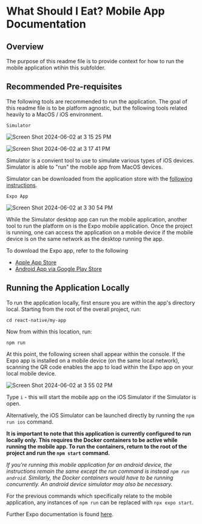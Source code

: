 # What Should I Eat? Mobile App Documentation

## Overview

The purpose of this readme file is to provide context for how to run the mobile application wtihin this subfolder.

## Recommended Pre-requisites

The following tools are recommended to run the application. 
The goal of this readme file is to be platform agnostic, but the following tools related heavily to a MacOS / iOS environment.

`Simulator`

![Screen Shot 2024-06-02 at 3 15 25 PM](https://github.com/torieee/WSIE/assets/122702221/128680e0-516c-476f-bce4-6506eb43dd99)

![Screen Shot 2024-06-02 at 3 17 41 PM](https://github.com/torieee/WSIE/assets/122702221/9feae954-11c8-47de-aafe-72047407ad98)

Simulator is a convient tool to use to simulate various types of iOS devices. Simulator is able to "run" the mobile app from MacOS devices.

Simulator can be downloaded from the application store with the [following instructions](https://developer.apple.com/documentation/safari-developer-tools/installing-xcode-and-simulators).

`Expo App`

![Screen Shot 2024-06-02 at 3 30 54 PM](https://github.com/torieee/WSIE/assets/122702221/515e06b5-fdc7-4ba2-b84f-1466daa62329)

While the Simulator desktop app can run the mobile application, another tool to run the platform on is the Expo mobile application. Once the project is running, one can access the application on a mobile device if the mobile device is on the same network as the desktop running the app.

To download the Expo app, refer to the following
- [Apple App Store](https://apps.apple.com/us/app/expo-go/id982107779)
- [Android App via Google Play Store](https://play.google.com/store/apps/details?id=host.exp.exponent&hl=en_US&pli=1)

## Running the Application Locally

To run the application locally, first ensure you are within the app's directory local. Starting from the root of the overall project, run:

`cd react-native/my-app`

Now from within this location, run:

`npm run`

At this point, the following screen shall appear within the console. If the Expo app is installed on a mobile device (on the same local network), scanning the QR code enables the app to load within the Expo app on your local mobile device.

![Screen Shot 2024-06-02 at 3 55 02 PM](https://github.com/torieee/WSIE/assets/122702221/6b3124a4-cfbc-4d26-a3ee-d843e89d258f)

Type `i` - this will start the mobile app on the iOS Simulator if the Simulator is open. 

Alternatively, the iOS Simulator can be launched directly by running the `npm run ios` command.

**It is important to note that this application is currently configured to run locally only. This requires the Docker containers to be active while running the mobile app. To run the containers, return to the root of the project and run the `npm start` command.**

*If you're running this mobile application for an android device, the instructions remain the same except the run command is instead `npm run android`. Similarly, the Docker containers would have to be running concurrently. An android device simulator may also be necessary.*

For the previous commands which specifically relate to the mobile application, any instances of `npm run` can be replaced with `npx expo start`.

Further Expo documentation is found [here](https://docs.expo.dev/).
